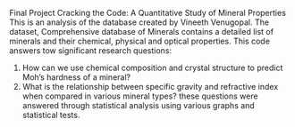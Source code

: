 Final Project
Cracking the Code: A Quantitative Study of Mineral Properties
This is an analysis of the database created by Vineeth Venugopal. The dataset, Comprehensive database of Minerals contains a detailed list of minerals and their chemical, physical and optical properties.
This code answers tow significant research questions:
1) How can we use chemical composition and crystal structure to predict Moh’s hardness of a mineral? 
2) What is the relationship between specific gravity and refractive index when compared in various mineral types? 
these questions were answered through statistical analysis using various graphs and statistical tests.
